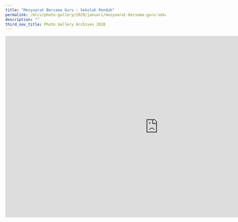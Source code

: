 ```yaml
---
title: "Mesyuarat Bersama Guru : Sekolah Rendah"
permalink: /mlcs/photo-gallery/2020/januari/mesyuarat-bersama-guru-sekolah-rendah/
description: ""
third_nav_title: Photo Gallery Archives 2020
---
```

<iframe allowfullscreen="true" height="569" width="960" frameborder="0" src="https://docs.google.com/presentation/d/e/2PACX-1vQAq6g-1XYkTcnVfKuxY03ePbKbDcWpENHeiFXjTM_AqSKNnQs0qsg8xkkwR6b4J3vj_-4Tp6U0akHo/embed?start=false&amp;loop=false&amp;delayms=3000"></iframe>